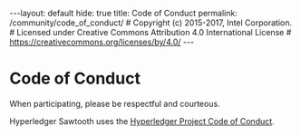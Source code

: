 \-\--layout: default hide: true title: Code of Conduct permalink:
/community/code_of_conduct/ \# Copyright (c) 2015-2017, Intel
Corporation. \# Licensed under Creative Commons Attribution 4.0
International License \# <https://creativecommons.org/licenses/by/4.0/>
\-\--

# Code of Conduct

<!--
  Licensed under Creative Commons Attribution 4.0 International License
  https://creativecommons.org/licenses/by/4.0/
-->

When participating, please be respectful and courteous.

Hyperledger Sawtooth uses the [Hyperledger Project Code of
Conduct](https://wiki.hyperledger.org/community/hyperledger-project-code-of-conduct).
